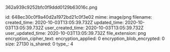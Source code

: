362a939c9252bfc0f9ddd0129b63016c.png

id: 648ec30c0f9a40d2a1972bd21c0f3e02
mime: image/png
filename: 
created_time: 2020-10-03T13:05:39.732Z
updated_time: 2020-10-03T13:05:39.732Z
user_created_time: 2020-10-03T13:05:39.732Z
user_updated_time: 2020-10-03T13:05:39.732Z
file_extension: png
encryption_cipher_text: 
encryption_applied: 0
encryption_blob_encrypted: 0
size: 27130
is_shared: 0
type_: 4